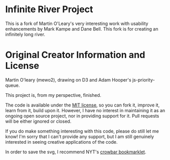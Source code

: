 # Infinite River Project

This is a fork of Martin O'Leary's very interesting work with usability enhancements by Mark Kampe and Dane Bell. This fork is for creating an infinitely long river.


# Original Creator Information and License

Martin O'leary (mewo2), drawing on D3 and Adam Hooper's js-priority-queue.

This project is, from my perspective, finished.

The code is available under the [MIT license][license], so you can fork it,
improve it, learn from it, build upon it. However, I have no interest in
maintaining it as an ongoing open source project, nor in providing support for
it. Pull requests will be either ignored or closed.

If you do make something interesting with this code, please do still let me know! I'm sorry that I can't provide any support, but I am still genuinely interested in seeing creative applications of the code.

[uncharted]: https://twitter.com/unchartedatlas
[notes]: https://mewo2.com/notes/terrain/
[license]: https://github.com/mewo2/terrain/blob/master/LICENSE.md

In order to save the svg, I recommend NYT's [crowbar bookmarklet](http://nytimes.github.io/svg-crowbar/).

